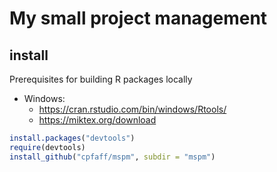 # My small project management

## install

Prerequisites for building R packages locally

* Windows:
	- https://cran.rstudio.com/bin/windows/Rtools/
	- https://miktex.org/download

```r
install.packages("devtools")
require(devtools)
install_github("cpfaff/mspm", subdir = "mspm")
```
